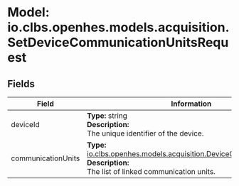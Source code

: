 # Model: io.clbs.openhes.models.acquisition.SetDeviceCommunicationUnitsRequest

## Fields

| Field | Information |
| --- | --- |
| deviceId | <b>Type:</b> string<br><b>Description:</b><br>The unique identifier of the device. |
| communicationUnits | <b>Type:</b> [io.clbs.openhes.models.acquisition.DeviceCommunicationUnit](model-io-clbs-openhes-models-acquisition-devicecommunicationunit.md)<br><b>Description:</b><br>The list of linked communication units. |

